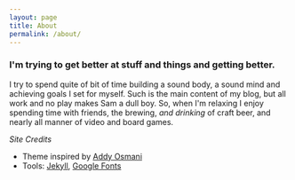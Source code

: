 ```yaml
---
layout: page
title: About
permalink: /about/
---
```


### I'm trying to get better at stuff and things and getting better.

I try to spend quite of bit of time building a sound body, a sound mind and achieving goals I set for myself. Such is the main content of my blog, but all work and no play makes Sam a dull boy. So, when I'm relaxing I enjoy spending time with friends, the brewing, *and drinking* of craft beer, and nearly all manner of video and board games.

*Site Credits*

- Theme inspired by [Addy Osmani](https://addyosmani.com)
- Tools: [Jekyll](https://jekyllrb.com), [Google Fonts](https://google.com/fonts)
